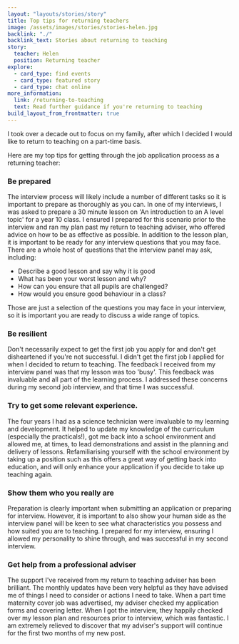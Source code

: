 ```yaml
---
layout: "layouts/stories/story"
title: Top tips for returning teachers
image: /assets/images/stories/stories-helen.jpg
backlink: "./"
backlink_text: Stories about returning to teaching
story:
  teacher: Helen
  position: Returning teacher
explore:
  - card_type: find events
  - card_type: featured story
  - card_type: chat online
more_information:
  link: /returning-to-teaching
  text: Read further guidance if you're returning to teaching
build_layout_from_frontmatter: true
---
```


 I took over a decade out to focus on my family, after which I decided I would like to return to teaching on a part-time basis.

Here are my top tips for getting through the job application process as a returning teacher:

### Be prepared

The interview process will likely include a number of different tasks so it is important to prepare as thoroughly as you can. In one of my interviews, I was asked to prepare a 30 minute lesson on 'An introduction to an A level topic' for a year 10 class. I ensured I prepared for this scenario prior to the interview and ran my plan past my return to teaching adviser, who offered advice on how to be as effective as possible. In addition to the lesson plan, it is important to be ready for any interview questions that you may face. There are a whole host of questions that the interview panel may ask, including:

* Describe a good lesson and say why it is good
* What has been your worst lesson and why?
* How can you ensure that all pupils are challenged?
* How would you ensure good behaviour in a class?

Those are just a selection of the questions you may face in your interview, so it is important you are ready to discuss a wide range of topics.

### Be resilient

Don't necessarily expect to get the first job you apply for and don't get disheartened if you're not successful. I didn't get the first job I applied for when I decided to return to teaching. The feedback I received from my interview panel was that my lesson was too 'busy'. This feedback was invaluable and all part of the learning process. I addressed these concerns during my second job interview, and that time I was successful.

### Try to get some relevant experience.

The four years I had as a science technician were invaluable to my learning and development. It helped to update my knowledge of the curriculum (especially the practicals!), got me back into a school environment and allowed me, at times, to lead demonstrations and assist in the planning and delivery of lessons. Refamiliarising yourself with the school environment by taking up a position such as this offers a great way of getting back into education, and will only enhance your application if you decide to take up teaching again.

### Show them who you really are

Preparation is clearly important when submitting an application or preparing for interview. However, it is important to also show your human side as the interview panel will be keen to see what characteristics you possess and how suited you are to teaching. I prepared for my interview, ensuring I allowed my personality to shine through, and was successful in my second interview.

### Get help from a professional adviser

The support I've received from my return to teaching adviser has been brilliant. The monthly updates have been very helpful as they have advised me of things I need to consider or actions I need to take. When a part time maternity cover job was advertised, my adviser checked my application forms and covering letter. When I got the interview, they happily checked over my lesson plan and resources prior to interview, which was fantastic. I am extremely relieved to discover that my adviser's support will continue for the first two months of my new post.
